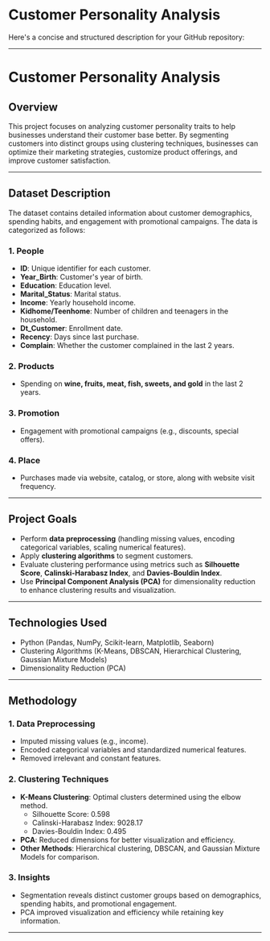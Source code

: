 # Customer Personality Analysis
 Here's a concise and structured description for your GitHub repository:

---

# **Customer Personality Analysis**

## **Overview**  
This project focuses on analyzing customer personality traits to help businesses understand their customer base better. By segmenting customers into distinct groups using clustering techniques, businesses can optimize their marketing strategies, customize product offerings, and improve customer satisfaction.

---

## **Dataset Description**  
The dataset contains detailed information about customer demographics, spending habits, and engagement with promotional campaigns. The data is categorized as follows:  

### **1. People**  
- **ID**: Unique identifier for each customer.  
- **Year_Birth**: Customer's year of birth.  
- **Education**: Education level.  
- **Marital_Status**: Marital status.  
- **Income**: Yearly household income.  
- **Kidhome/Teenhome**: Number of children and teenagers in the household.  
- **Dt_Customer**: Enrollment date.  
- **Recency**: Days since last purchase.  
- **Complain**: Whether the customer complained in the last 2 years.  

### **2. Products**  
- Spending on **wine, fruits, meat, fish, sweets, and gold** in the last 2 years.  

### **3. Promotion**  
- Engagement with promotional campaigns (e.g., discounts, special offers).  

### **4. Place**  
- Purchases made via website, catalog, or store, along with website visit frequency.

---

## **Project Goals**  
- Perform **data preprocessing** (handling missing values, encoding categorical variables, scaling numerical features).  
- Apply **clustering algorithms** to segment customers.  
- Evaluate clustering performance using metrics such as **Silhouette Score**, **Calinski-Harabasz Index**, and **Davies-Bouldin Index**.  
- Use **Principal Component Analysis (PCA)** for dimensionality reduction to enhance clustering results and visualization.

---

## **Technologies Used**  
- Python (Pandas, NumPy, Scikit-learn, Matplotlib, Seaborn)  
- Clustering Algorithms (K-Means, DBSCAN, Hierarchical Clustering, Gaussian Mixture Models)  
- Dimensionality Reduction (PCA)

---

## **Methodology**  

### **1. Data Preprocessing**  
- Imputed missing values (e.g., income).  
- Encoded categorical variables and standardized numerical features.  
- Removed irrelevant and constant features.

### **2. Clustering Techniques**  
- **K-Means Clustering**: Optimal clusters determined using the elbow method.  
  - Silhouette Score: 0.598  
  - Calinski-Harabasz Index: 9028.17  
  - Davies-Bouldin Index: 0.495  
- **PCA**: Reduced dimensions for better visualization and efficiency.  
- **Other Methods**: Hierarchical clustering, DBSCAN, and Gaussian Mixture Models for comparison.

### **3. Insights**  
- Segmentation reveals distinct customer groups based on demographics, spending habits, and promotional engagement.  
- PCA improved visualization and efficiency while retaining key information.

---





